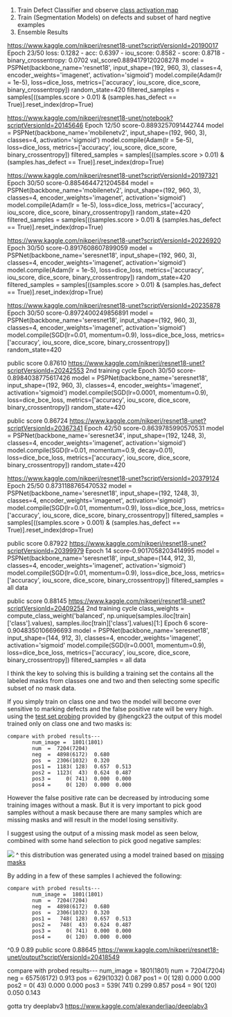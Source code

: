 1. Train Defect Classifier and observe [class activation map](https://jacobgil.github.io/deeplearning/class-activation-maps)
2. Train (Segmentation Models) on defects and subset of hard negtive examples
3. Ensemble Results

https://www.kaggle.com/nikperi/resnet18-unet?scriptVersionId=20190017
  Epoch 23/50 loss: 0.1282 - acc: 0.6397 - iou_score: 0.8582 - score: 0.8718 - binary_crossentropy: 0.0702 val_score0.8894179120208278
  model = PSPNet(backbone_name='resnet18', input_shape=(192, 960, 3), classes=4, encoder_weights='imagenet', activation='sigmoid')
  model.compile(Adam(lr = 1e-5), loss=dice_loss, metrics=['accuracy', iou_score, dice_score, binary_crossentropy])
  random_state=420
  filtered_samples = samples[((samples.score > 0.01) & (samples.has_defect == True)].reset_index(drop=True)


https://www.kaggle.com/nikperi/resnet18-unet/notebook?scriptVersionId=20145646
Epoch 12/50 score-0.8893257091442744
model = PSPNet(backbone_name='mobilenetv2', input_shape=(192, 960, 3), classes=4, activation='sigmoid')
model.compile(Adam(lr = 5e-5), loss=dice_loss, metrics=['accuracy', iou_score, dice_score, binary_crossentropy])
filtered_samples = samples[((samples.score > 0.01) & (samples.has_defect == True)].reset_index(drop=True)

https://www.kaggle.com/nikperi/resnet18-unet?scriptVersionId=20197321
Epoch 30/50 score-0.8854644721204584
model = PSPNet(backbone_name='mobilenetv2', input_shape=(192, 960, 3), classes=4, encoder_weights='imagenet', activation='sigmoid')
model.compile(Adam(lr = 1e-5), loss=dice_loss, metrics=['accuracy', iou_score, dice_score, binary_crossentropy])
random_state=420
filtered_samples = samples[((samples.score > 0.01) & (samples.has_defect == True)].reset_index(drop=True)

https://www.kaggle.com/nikperi/resnet18-unet?scriptVersionId=20226920
Epoch 30/50 score-0.8917608607899059
model = PSPNet(backbone_name='seresnet18', input_shape=(192, 960, 3), classes=4, encoder_weights='imagenet', activation='sigmoid')
model.compile(Adam(lr = 1e-5), loss=dice_loss, metrics=['accuracy', iou_score, dice_score, binary_crossentropy])
random_state=420
filtered_samples = samples[((samples.score > 0.01) & (samples.has_defect == True)].reset_index(drop=True)

https://www.kaggle.com/nikperi/resnet18-unet?scriptVersionId=20235878
Epoch 30/50 score-0.8972400249856891
model = PSPNet(backbone_name='seresnet18', input_shape=(192, 960, 3), classes=4, encoder_weights='imagenet', activation='sigmoid')
model.compile(SGD(lr=0.01, momentum=0.9), loss=dice_bce_loss, metrics=['accuracy', iou_score, dice_score, binary_crossentropy])
random_state=420

public score 0.87610
https://www.kaggle.com/nikperi/resnet18-unet?scriptVersionId=20242553
2nd training cycle
Epoch 30/50 score-0.8984038775617426
model = PSPNet(backbone_name='seresnet18', input_shape=(192, 960, 3), classes=4, encoder_weights='imagenet', activation='sigmoid')
model.compile(SGD(lr=0.0001, momentum=0.9), loss=dice_bce_loss, metrics=['accuracy', iou_score, dice_score, binary_crossentropy])
random_state=420

public score 0.86724
https://www.kaggle.com/nikperi/resnet18-unet?scriptVersionId=20367341
Epoch 42/50 score-0.8639785990570531
model = PSPNet(backbone_name='seresnet34', input_shape=(192, 1248, 3), classes=4, encoder_weights='imagenet', activation='sigmoid')
model.compile(SGD(lr=0.01, momentum=0.9, decay=0.01), loss=dice_bce_loss, metrics=['accuracy', iou_score, dice_score, binary_crossentropy])
random_state=420

https://www.kaggle.com/nikperi/resnet18-unet?scriptVersionId=20379124
Epoch 25/50 0.8731188765470532
model = PSPNet(backbone_name='seresnet18', input_shape=(192, 1248, 3), classes=4, encoder_weights='imagenet', activation='sigmoid')
model.compile(SGD(lr=0.01, momentum=0.9), loss=dice_bce_loss, metrics=['accuracy', iou_score, dice_score, binary_crossentropy])
filtered_samples = samples[((samples.score > 0.001) & (samples.has_defect == True)].reset_index(drop=True)

public score 0.87922
https://www.kaggle.com/nikperi/resnet18-unet?scriptVersionId=20399979
Epoch 14 score-0.9017058203414995
model = PSPNet(backbone_name='seresnet18', input_shape=(144, 912, 3), classes=4, encoder_weights='imagenet', activation='sigmoid')
model.compile(SGD(lr=0.01, momentum=0.9), loss=dice_bce_loss, metrics=['accuracy', iou_score, dice_score, binary_crossentropy])
filtered_samples = all data

public score 0.88145
https://www.kaggle.com/nikperi/resnet18-unet?scriptVersionId=20409254
2nd training cycle
class_weights = compute_class_weight('balanced', np.unique(samples.iloc[train]['class'].values), samples.iloc[train]['class'].values)[1:]
Epoch 6 score-0.9048350106696693
model = PSPNet(backbone_name='seresnet18', input_shape=(144, 912, 3), classes=4, encoder_weights='imagenet', activation='sigmoid'
model.compile(SGD(lr=0.0001, momentum=0.9), loss=dice_bce_loss, metrics=['accuracy', iou_score, dice_score, binary_crossentropy])
filtered_samples = all data

I think the key to solving this is building a training set the contains all the labeled masks from classes one and two and then selecting some specific subset of no mask data.

If you simply train on class one and two the model will become over sensitive to marking defects and the false positive rate will be very high. using the [test set probing](https://www.kaggle.com/c/severstal-steel-defect-detection/discussion/106477#latest-621119) provided by @hengck23 the output of this model trained only on class one and two masks is:
```
compare with probed results---
		num_image =  1801(1801)
		num  =  7204(7204)
		neg  =  4898(6172)  0.680
		pos  =  2306(1032)  0.320
		pos1 =  1183( 128)  0.657  0.513
		pos2 =  1123(  43)  0.624  0.487
		pos3 =     0( 741)  0.000  0.000
		pos4 =     0( 120)  0.000  0.000
```

However the false positive rate can be decreased by introducing some training images without a mask.  But it is very important to pick good samples without a mask because there are many samples which are missing masks and will result in the model losing sensitivity.

I suggest using the output of a missing mask model as seen below, combined with some hand selection to pick good negative samples:

![](https://www.googleapis.com/download/storage/v1/b/kaggle-user-content/o/inbox%2F2128634%2Fb9b781b9ae8d225d28eae8bbbd1c2dff%2FScreen%20Shot%202019-09-12%20at%2010.26.27%20PM.png?generation=1568341605312124&alt=media)
^ this distribution was generated using a model trained based on [missing masks](https://www.kaggle.com/xhlulu/severstal-predict-missing-masks)

By adding in a few of these samples I achieved the following:
```
compare with probed results---
		num_image =  1801(1801)
		num  =  7204(7204)
		neg  =  4898(6172)  0.680
		pos  =  2306(1032)  0.320
		pos1 =   748( 128)  0.657  0.513
		pos2 =   748(  43)  0.624  0.487
		pos3 =     0( 741)  0.000  0.000
		pos4 =     0( 120)  0.000  0.000
```
^0.9 0.89
public score 0.88645
https://www.kaggle.com/nikperi/resnet18-unet/output?scriptVersionId=20418549

compare with probed results---
		num_image =  1801(1801)
		num  =  7204(7204)
		neg  =  6575(6172)  0.913
		pos  =   629(1032)  0.087
		pos1 =     0( 128)  0.000  0.000
		pos2 =     0(  43)  0.000  0.000
		pos3 =   539( 741)  0.299  0.857
		pos4 =    90( 120)  0.050  0.143

gotta try deeplabv3 https://www.kaggle.com/alexanderliao/deeplabv3
